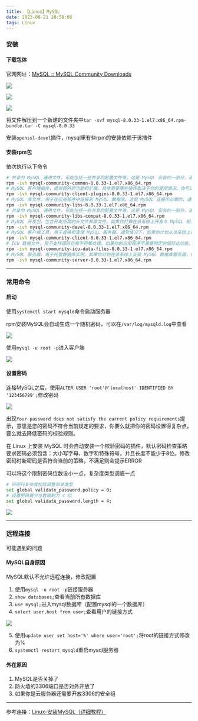 ```yaml
---
title: 【Linux】MySQL
date: 2023-08-21 20:50:06
tags: Linux
---
```


### 安装

#### 下载包体

官网网址：[MySQL :: MySQL Community Downloads](https://dev.mysql.com/downloads/)

<img src="/../images/Linux/mysql/安装网址1.png"></img>

<img src="/../images/Linux/mysql/安装网址2.png"></img>

<img src="/../images/Linux/mysql/安装网址3.png"></img>

将文件解压到一个新建的文件夹中`tar -xvf mysql-8.0.33-1.el7.x86_64.rpm-bundle.tar -C mysql-8.0.33`

安装`openssl-devel`插件，mysql里有些rpm的安装依赖于该插件

#### 安装rpm包

依次执行以下命令

```bash
# 共享的 MySQL 通用文件，可能包括一些共享的配置文件等。这是 MySQL 安装的一部分，通常需要安装
rpm -ivh mysql-community-common-8.0.33-1.el7.x86_64.rpm
# MySQL 客户端插件，提供额外的功能和扩展。具体需要哪些插件取决于你的使用情况。你可以根据你的需要来决定是否安装这些插件。
rpm -ivh mysql-community-client-plugins-8.0.33-1.el7.x86_64.rpm
# MySQL 库文件，用于在应用程序中连接到 MySQL 数据库。这是 MySQL 连接所必需的，通常需要安装
rpm -ivh mysql-community-libs-8.0.33-1.el7.x86_64.rpm
# 共享的 MySQL 通用文件，可能包括一些共享的配置文件等。这是 MySQL 安装的一部分，通常需要安装
rpm -ivh mysql-community-libs-compat-8.0.33-1.el7.x86_64.rpm
# MySQL 开发包，包含开发所需的头文件和库文件。如果你打算在该系统上开发与 MySQL 相关的应用程序，你需要安装此包
rpm -ivh mysql-community-devel-8.0.33-1.el7.x86_64.rpm
# MySQL 客户端工具，用于连接和管理 MySQL 服务器。通常情况下，如果你计划从该系统上远程连接到其他 MySQL 服务器，你需要安装此包。如果你的系统不需要连接其他 MySQL 服务器，则可能不需要安装
rpm -ivh mysql-community-client-8.0.33-1.el7.x86_64.rpm
# ICU 数据文件，用于支持国际化和字符集处理。如果你的应用程序不需要特定的国际化功能，则可能不需要安装
rpm -ivh mysql-community-icu-data-files-8.0.33-1.el7.x86_64.rpm
# MySQL 服务器，用于托管数据库实例。如果你计划在该系统上安装 MySQL 数据库服务器，你需要安装此包
rpm -ivh mysql-community-server-8.0.33-1.el7.x86_64.rpm
```

---

### 常用命令

#### 启动

使用`systemctl start mysqld`命令启动服务器

rpm安装MySQL会自动生成一个随机密码，可以在`/var/log/mysqld.log`中查看

<img src="/../images/Linux/mysql/随机密码.png">

使用`mysql -u root -p`进入客户端

<img src="/../images/Linux/mysql/输入密码.png">

#### 设置密码

连接MySQL之后，使用`ALTER USER 'root'@'localhost' IDENTIFIED BY '123456789';`修改密码

<img src="/../images/Linux/mysql/设置密码.png">

出现`Your password does not satisfy the current policy requirements`提示，意思是您的密码不符合当前规定的要求，你要么就把你的密码设置得复杂点，要么就去降低密码的校验规则。

在 Linux 上安装 MySQL 时会自动安装一个校验密码的插件，默认密码检查策略要求密码必须包含：大小写字母、数字和特殊符号，并且长度不能少于8位。修改密码时新密码是否符合当前的策略，不满足则会提示ERROR

可以将这个限制密码位数设小一点，复杂度类型调底一点

```bash
# 将密码复杂度校验调整简单类型
set global validate_password.policy = 0;
# 设置密码最少位数限制为 4 位
set global validate_password.length = 4;
```

<img src="/../images/Linux/mysql/设置密码复杂度.png">

---

### 远程连接

可能遇到的问题

#### MySQL自身原因

MySQL默认不允许远程连接，修改配置

1. 使用`mysql -u root -p`链接服务器
2. `show databases;`查看当前所有数据库
3. `use mysql;`进入mysql数据库（配置mysql的一个数据库）
4. `select user,host from user;`查看用户的链接方式

<img src="/../images/Linux/mysql/链接方式.png">

5. 使用`update user set host='%' where user='root';`将root的链接方式修改为%
6. `systemctl restart mysqld`重启mysql服务器

#### 外在原因

1. MySQL是否关掉了
2. 防火墙的3306端口是否对外开放了
3. 如果你是云服务器还需要开放3306的安全组

---

参考连接：[Linux-安装MySQL（详细教程）](https://blog.csdn.net/u013733643/article/details/128970496)
